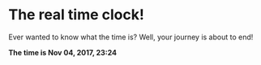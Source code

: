 # The real time clock!

Ever wanted to know what the time is? Well, your journey is about to end!

**The time is Nov 04, 2017, 23:24**